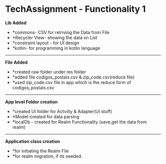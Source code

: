 # TechAssignment - **Functionality 1**
**Lib Added**
* *commons- CSV for retriving the Data from File
* *Recycler View- showing the data on List
* *constraint layout - for UI design
* *kotlin- for programming in kotlin language

--------------------------------------------------------------

**File Added**
* *created raw folder under res folder
* *added file codigos_postais.csv & zip_code.csv(reduce file)
* *used zip_code.csv file in app which is the reduce form of codigos_postais.csv

-------------------------------------------------------------------------

**App level Folder creation**
* *created UI folder for Actviity & Adapter(UI stuff)
* *Model-created for data parsing
* *localDb - created for Realm Functionality (save,get the data from realm)

---------------------------------------------------------------------------------

**Application class creation**
* *for initiating the Realm File
* *for realm migration, if its needed.
